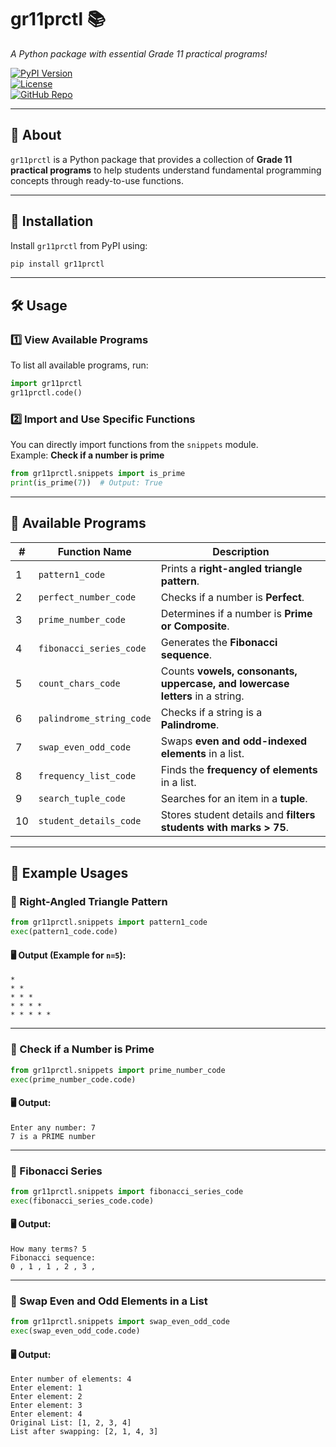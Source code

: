 # **gr11prctl** 📚  
*A Python package with essential Grade 11 practical programs!*  

[![PyPI Version](https://img.shields.io/pypi/v/gr11prctl?color=blue)](https://pypi.org/project/gr11prctl/)  
[![License](https://img.shields.io/github/license/TanujairamV/gr11prctl)](https://github.com/TanujairamV/gr11prctl/blob/main/LICENSE)  
[![GitHub Repo](https://img.shields.io/badge/GitHub-Repo-blue?logo=github)](https://github.com/TanujairamV/gr11prctl)  

---

## 📌 **About**
`gr11prctl` is a Python package that provides a collection of **Grade 11 practical programs** to help students understand fundamental programming concepts through ready-to-use functions.

---

## 🚀 **Installation**
Install `gr11prctl` from PyPI using:  
```sh
pip install gr11prctl
```

---

## 🛠 **Usage**
### **1️⃣ View Available Programs**
To list all available programs, run:  
```python
import gr11prctl
gr11prctl.code()
```

### **2️⃣ Import and Use Specific Functions**
You can directly import functions from the `snippets` module.  
Example: **Check if a number is prime**
```python
from gr11prctl.snippets import is_prime
print(is_prime(7))  # Output: True
```

---

## 📜 **Available Programs**
| #  | Function Name | Description |
|----|-------------|-------------|
| 1  | `pattern1_code` | Prints a **right-angled triangle pattern**. |
| 2  | `perfect_number_code` | Checks if a number is **Perfect**. |
| 3  | `prime_number_code` | Determines if a number is **Prime or Composite**. |
| 4  | `fibonacci_series_code` | Generates the **Fibonacci sequence**. |
| 5  | `count_chars_code` | Counts **vowels, consonants, uppercase, and lowercase letters** in a string. |
| 6  | `palindrome_string_code` | Checks if a string is a **Palindrome**. |
| 7  | `swap_even_odd_code` | Swaps **even and odd-indexed elements** in a list. |
| 8  | `frequency_list_code` | Finds the **frequency of elements** in a list. |
| 9  | `search_tuple_code` | Searches for an item in a **tuple**. |
| 10 | `student_details_code` | Stores student details and **filters students with marks > 75**. |

---

## 🎯 **Example Usages**
### **🔹 Right-Angled Triangle Pattern**
```python
from gr11prctl.snippets import pattern1_code
exec(pattern1_code.code)
```
#### 🖥 Output (Example for `n=5`):
```
*  
* *  
* * *  
* * * *  
* * * * *  
```

---

### **🔹 Check if a Number is Prime**
```python
from gr11prctl.snippets import prime_number_code
exec(prime_number_code.code)
```
#### 🖥 Output:
```
Enter any number: 7
7 is a PRIME number
```

---

### **🔹 Fibonacci Series**
```python
from gr11prctl.snippets import fibonacci_series_code
exec(fibonacci_series_code.code)
```
#### 🖥 Output:
```
How many terms? 5
Fibonacci sequence:
0 , 1 , 1 , 2 , 3 ,
```

---

### **🔹 Swap Even and Odd Elements in a List**
```python
from gr11prctl.snippets import swap_even_odd_code
exec(swap_even_odd_code.code)
```
#### 🖥 Output:
```
Enter number of elements: 4
Enter element: 1
Enter element: 2
Enter element: 3
Enter element: 4
Original List: [1, 2, 3, 4]
List after swapping: [2, 1, 4, 3]
```

